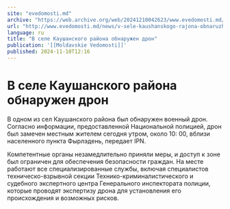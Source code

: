 ```yaml
---
site: "evedomosti.md"
archive: "https://web.archive.org/web/20241210042623/www.evedomosti.md/news/v-sele-kaushanskogo-rajona-obnaruzhen-dron"
url: "http://www.evedomosti.md/news/v-sele-kaushanskogo-rajona-obnaruzhen-dron"
language: ru
title: "В селе Каушанского района обнаружен дрон"
publication: '[[Moldavskie Vedomosti]]'
published: 2024-11-10T12:16
---
```


# В селе Каушанского района обнаружен дрон

В одном из сел Каушанского района был обнаружен военный дрон. Согласно информации, предоставленной Национальной полицией, дрон был замечен местным жителем сегодня утром, около 10: 00, вблизи населенного пункта Фырлэдень, передает IPN.

Компетентные органы незамедлительно приняли меры, и доступ к зоне был ограничен для обеспечения безопасности граждан. На месте работают все специализированные службы, включая специалистов техническо-взрывной секции Технико-криминалистического и судебного экспертного центра Генерального инспектората полиции, которые проводят экспертизу дрона для установления его происхождения и возможных рисков.